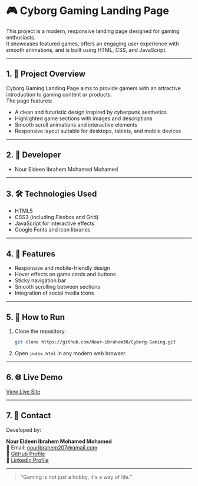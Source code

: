 # 🎮 Cyborg Gaming Landing Page

This project is a modern, responsive landing page designed for gaming enthusiasts.  
It showcases featured games, offers an engaging user experience with smooth animations, and is built using HTML, CSS, and JavaScript.

---

## 1. 📝 Project Overview

Cyborg Gaming Landing Page aims to provide gamers with an attractive introduction to gaming content or products.  
The page features:

- A clean and futuristic design inspired by cyberpunk aesthetics  
- Highlighted game sections with images and descriptions  
- Smooth scroll animations and interactive elements  
- Responsive layout suitable for desktops, tablets, and mobile devices  

---

## 2. 👤 Developer

- Nour Eldeen Ibrahem Mohamed Mohamed

---

## 3. 🛠️ Technologies Used

- HTML5  
- CSS3 (including Flexbox and Grid)  
- JavaScript for interactive effects  
- Google Fonts and icon libraries  

---

## 4. 🎨 Features

- Responsive and mobile-friendly design  
- Hover effects on game cards and buttons  
- Sticky navigation bar  
- Smooth scrolling between sections  
- Integration of social media icons  

---

## 5. 🚀 How to Run

1. Clone the repository:  
   ```bash
   git clone https://github.com/Nour-ibrahem30/Cyborg-Gaming.git
   ```

2. Open `index.html` in any modern web browser.

---

## 6. 🌐 Live Demo

[View Live Site](https://nour-ibrahem30.github.io/Cyborg-Gaming/)

---

## 7. 📧 Contact

Developed by:

**Nour Eldeen Ibrahem Mohamed Mohamed**  
📧 Email: nouribrahem207@gmail.com  
🔗 [GitHub Profile](https://github.com/Nour-ibrahem30)  
🔗 [LinkedIn Profile](https://www.linkedin.com/in/nour-ibrahem-499172346)

---

> “Gaming is not just a hobby, it's a way of life.”